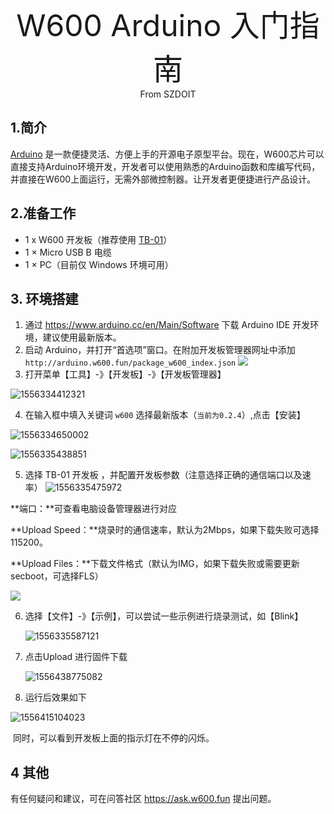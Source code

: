 
<center><font size=10>W600 Arduino 入门指南</center></font>
<center> From SZDOIT</center>

## 1.简介

[Arduino](https://baike.baidu.com/item/Arduino) 是一款便捷灵活、方便上手的开源电子原型平台。现在，W600芯片可以直接支持Arduino环境开发，开发者可以使用熟悉的Arduino函数和库编写代码，并直接在W600上面运行，无需外部微控制器。让开发者更便捷进行产品设计。

## 2.准备工作

-  1 x W600 开发板（推荐使用 [TB-01](http://shop.thingsturn.com)）
-  1 × Micro USB B 电缆
-  1 × PC（目前仅 Windows 环境可用）

## 3. 环境搭建

1. 通过 https://www.arduino.cc/en/Main/Software 下载 Arduino IDE 开发环境，建议使用最新版本。
2. 启动 Arduino，并打开“首选项”窗口。在附加开发板管理器网址中添加`http://arduino.w600.fun/package_w600_index.json`
![](https://github.com/SmartArduino/zhdocs/raw/master/zhW_Series/start/arduino/1556334078542.png)
3. 打开菜单【工具】-》【开发板】-》【开发板管理器】

![1556334412321](https://github.com/SmartArduino/zhdocs/raw/master/zhW_Series/start/arduino/1556334412321.png)

4. 在输入框中填入关键词 `w600` 选择最新版本（`当前为0.2.4`）,点击【安装】

![1556334650002](https://github.com/SmartArduino/zhdocs/raw/master/zhW_Series/start/arduino/1556334650002.png)

![1556335438851](https://github.com/SmartArduino/zhdocs/raw/master/zhW_Series/start/arduino/1556335438851.png)

5. 选择 TB-01 开发板 ，并配置开发板参数（注意选择正确的通信端口以及速率）
 ![1556335475972](https://github.com/SmartArduino/zhdocs/raw/master/zhW_Series/start/arduino/1556335475972.png)

**端口：**可查看电脑设备管理器进行对应

**Upload Speed：**烧录时的通信速率，默认为2Mbps，如果下载失败可选择115200。

**Upload Files：**下载文件格式（默认为IMG，如果下载失败或需要更新secboot，可选择FLS）

 ![](https://github.com/SmartArduino/zhdocs/raw/master/zhW_Series/start/arduino/28194943723.jpeg)

6. 选择【文件】-》【示例】，可以尝试一些示例进行烧录测试，如【Blink】

   ![1556335587121](https://github.com/SmartArduino/zhdocs/raw/master/zhW_Series/start/arduino/1556335587121.png)

7. 点击Upload 进行固件下载

      ![1556438775082](https://github.com/SmartArduino/zhdocs/raw/master/zhW_Series/start/arduino/1556438775082.png)

8.  运行后效果如下

![1556415104023](https://github.com/SmartArduino/zhdocs/raw/master/zhW_Series/start/arduino/1556415104023.png)

​	同时，可以看到开发板上面的指示灯在不停的闪烁。

## 4 其他

有任何疑问和建议，可在问答社区 https://ask.w600.fun 提出问题。